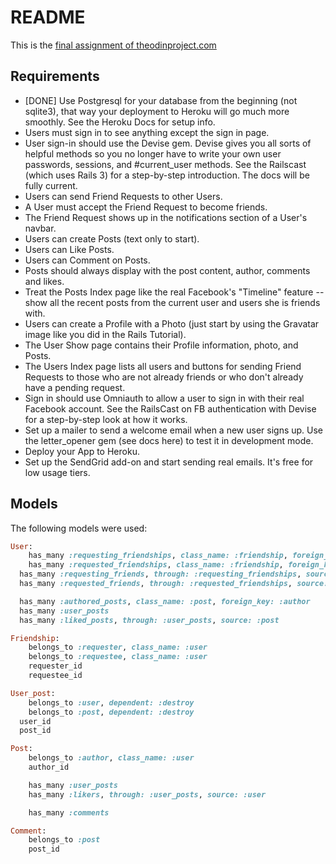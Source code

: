 # README
This is the [final assignment of theodinproject.com](http://www.theodinproject.com/ruby-on-rails/final-project)

## Requirements

* [DONE] Use Postgresql for your database from the beginning (not sqlite3), that way your deployment to Heroku will go much more smoothly. See the Heroku Docs for setup info.
* Users must sign in to see anything except the sign in page.
* User sign-in should use the Devise gem. Devise gives you all sorts of helpful methods so you no longer have to write your own user passwords, sessions, and #current_user methods. See the Railscast (which uses Rails 3) for a step-by-step introduction. The docs will be fully current.
* Users can send Friend Requests to other Users.
* A User must accept the Friend Request to become friends.
* The Friend Request shows up in the notifications section of a User's navbar.
* Users can create Posts (text only to start).
* Users can Like Posts.
* Users can Comment on Posts.
* Posts should always display with the post content, author, comments and likes.
* Treat the Posts Index page like the real Facebook's "Timeline" feature -- show all the recent posts from the current user and users she is friends with.
* Users can create a Profile with a Photo (just start by using the Gravatar image like you did in the Rails Tutorial).
* The User Show page contains their Profile information, photo, and Posts.
* The Users Index page lists all users and buttons for sending Friend Requests to those who are not already friends or who don't already have a pending request.
* Sign in should use Omniauth to allow a user to sign in with their real Facebook account. See the RailsCast on FB authentication with Devise for a step-by-step look at how it works.
* Set up a mailer to send a welcome email when a new user signs up. Use the letter_opener gem (see docs here) to test it in development mode.
* Deploy your App to Heroku.
* Set up the SendGrid add-on and start sending real emails. It's free for low usage tiers.

## Models
The following models were used:

```ruby
User:
	has_many :requesting_friendships, class_name: :friendship, foreign_key: :requestee, dependent: :destroy
	has_many :requested_friendships, class_name: :friendship, foreign_key: :requester, dependent: :destroy
  has_many :requesting_friends, through: :requesting_friendships, source: :requester
  has_many :requested_friends, through: :requested_friendships, source: :requestee

  has_many :authored_posts, class_name: :post, foreign_key: :author
  has_many :user_posts
  has_many :liked_posts, through: :user_posts, source: :post
```

```ruby
Friendship:
	belongs_to :requester, class_name: :user
	belongs_to :requestee, class_name: :user
	requester_id
	requestee_id
```

```ruby
User_post:
	belongs_to :user, dependent: :destroy
	belongs_to :post, dependent: :destroy
  user_id
  post_id
```

```ruby
Post:
	belongs_to :author, class_name: :user
	author_id

	has_many :user_posts
	has_many :likers, through: :user_posts, source: :user

	has_many :comments
```

```ruby
Comment:
	belongs_to :post
	post_id
```